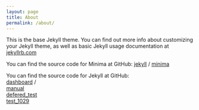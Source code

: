 ```yaml
---
layout: page
title: About
permalink: /about/
---
```


This is the base Jekyll theme. You can find out more info about customizing your Jekyll theme, as well as basic Jekyll usage documentation at [jekyllrb.com](https://jekyllrb.com/)

You can find the source code for Minima at GitHub:
[jekyll][jekyll-organization] /
[minima](https://github.com/jekyll/minima)

You can find the source code for Jekyll at GitHub:  
[dashboard](https://app.adjust.com/u5tv191?deeplink=tpp%3A%2F%2Fapp%3Fitem%3D1) /  
[manual](https://vqmu.adj.st/?adjust_t=vc5giuc&item=3)  
[defered_test](https://app.adjust.com/lba04p5?deeplink=tpp%3A%2F%2Fapp%3Fitem%3D3)  
[test_1029](https://app.adjust.com/6jadhdl?deeplink=tpp%3A%2F%2F)

[jekyll-organization]: https://github.com/jekyll
